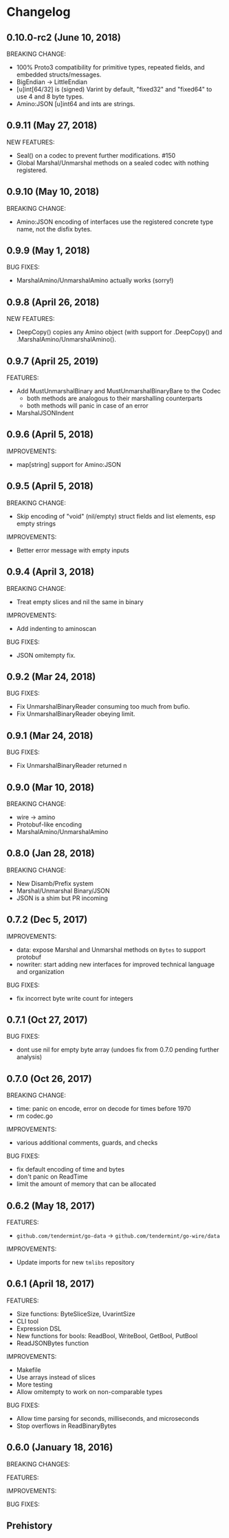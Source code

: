 # Changelog

## 0.10.0-rc2 (June 10, 2018)

BREAKING CHANGE:

 - 100% Proto3 compatibility for primitive types, repeated fields, and embedded structs/messages.
 - BigEndian -> LittleEndian
 - [u]int[64/32] is (signed) Varint by default, "fixed32" and "fixed64" to use 4 and 8 byte types.
 - Amino:JSON [u]int64 and ints are strings.

## 0.9.11 (May 27, 2018)

NEW FEATURES:

 - Seal() on a codec to prevent further modifications. #150
 - Global Marshal/Unmarshal methods on a sealed codec with nothing registered.

## 0.9.10 (May 10, 2018)

BREAKING CHANGE:

 - Amino:JSON encoding of interfaces use the registered concrete type name, not the disfix bytes.

## 0.9.9 (May 1, 2018)

BUG FIXES:

 - MarshalAmino/UnmarshalAmino actually works (sorry!)

## 0.9.8 (April 26, 2018)

NEW FEATURES:
 - DeepCopy() copies any Amino object (with support for .DeepCopy() and
   .MarshalAmino/UnmarshalAmino().

## 0.9.7 (April 25, 2019)

FEATURES:
 - Add MustUnmarshalBinary and MustUnmarshalBinaryBare to the Codec
   - both methods are analogous to their marshalling counterparts
   - both methods will panic in case of an error
 - MarshalJSONIndent

## 0.9.6 (April 5, 2018)

IMPROVEMENTS:
 - map[string]<any> support for Amino:JSON

## 0.9.5 (April 5, 2018)

BREAKING CHANGE:
 - Skip encoding of "void" (nil/empty) struct fields and list elements, esp empty strings

IMPROVEMENTS:
 - Better error message with empty inputs

## 0.9.4 (April 3, 2018)

BREAKING CHANGE:
- Treat empty slices and nil the same in binary

IMPROVEMENTS:
- Add indenting to aminoscan

BUG FIXES:
- JSON omitempty fix.

## 0.9.2 (Mar 24, 2018)

BUG FIXES:
 - Fix UnmarshalBinaryReader consuming too much from bufio.
 - Fix UnmarshalBinaryReader obeying limit.

## 0.9.1 (Mar 24, 2018)

BUG FIXES:
 - Fix UnmarshalBinaryReader returned n

## 0.9.0 (Mar 10, 2018)

BREAKING CHANGE:
 - wire -> amino
 - Protobuf-like encoding
 - MarshalAmino/UnmarshalAmino

## 0.8.0 (Jan 28, 2018)

BREAKING CHANGE:
 - New Disamb/Prefix system
 - Marshal/Unmarshal Binary/JSON
 - JSON is a shim but PR incoming

## 0.7.2 (Dec 5, 2017)

IMPROVEMENTS:
 - data: expose Marshal and Unmarshal methods on `Bytes` to support protobuf
 - nowriter: start adding new interfaces for improved technical language and organization

BUG FIXES:
 - fix incorrect byte write count for integers

## 0.7.1 (Oct 27, 2017)

BUG FIXES:
 - dont use nil for empty byte array (undoes fix from 0.7.0 pending further analysis)

## 0.7.0 (Oct 26, 2017)

BREAKING CHANGE:
 - time: panic on encode, error on decode for times before 1970
 - rm codec.go

IMPROVEMENTS:
 - various additional comments, guards, and checks

BUG FIXES:
 - fix default encoding of time and bytes
 - don't panic on ReadTime
 - limit the amount of memory that can be allocated

## 0.6.2 (May 18, 2017)

FEATURES:

- `github.com/tendermint/go-data` -> `github.com/tendermint/go-wire/data`

IMPROVEMENTS:

- Update imports for new `tmlibs` repository

## 0.6.1 (April 18, 2017)

FEATURES:

- Size functions: ByteSliceSize, UvarintSize
- CLI tool 
- Expression DSL
- New functions for bools: ReadBool, WriteBool, GetBool, PutBool
- ReadJSONBytes function


IMPROVEMENTS:

- Makefile
- Use arrays instead of slices
- More testing
- Allow omitempty to work on non-comparable types

BUG FIXES:

- Allow time parsing for seconds, milliseconds, and microseconds
- Stop overflows in ReadBinaryBytes


## 0.6.0 (January 18, 2016)

BREAKING CHANGES:

FEATURES:

IMPROVEMENTS:

BUG FIXES:


## Prehistory

